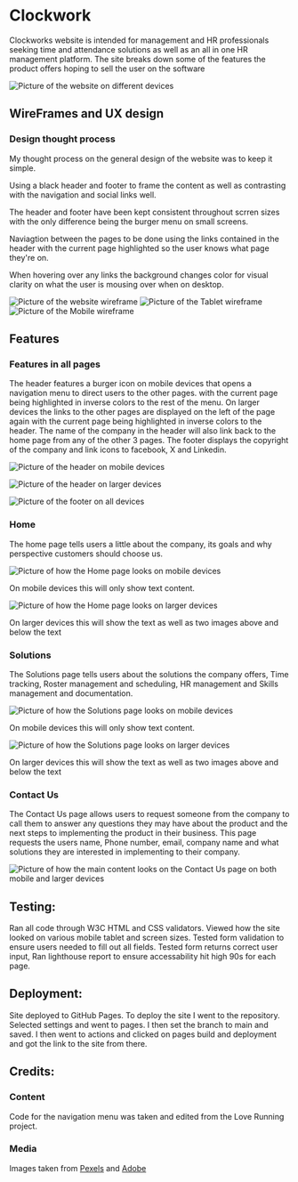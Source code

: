 # Clockwork 

Clockworks website is intended for management and HR professionals seeking time and attendance solutions as well as an all in one HR management platform. 
The site breaks down some of the features the product offers hoping to sell the user on the software

![Picture of the website on different devices](/assets/images/responsive-design.jpg)

## WireFrames and UX design

### Design thought process
My thought process on the general design of the website was to keep it simple. 

Using a black header and footer to frame the content as well as contrasting with the navigation and social links well. 

The header and footer have been kept consistent throughout scrren sizes with the only difference being the burger menu on small screens. 

Naviagtion between the pages to be done using the links contained in the header with the current page highlighted so the user knows what page they're on.

When hovering over any links the background changes color for visual clarity on what the user is mousing over when on desktop. 

![Picture of the website wireframe](/assets/images/pp1-website-view.png)
![Picture of the Tablet wireframe](/assets/images/pp1-tablet-view.png)
![Picture of the Mobile wireframe](/assets/images/pp1-smartphone-view.png)
## Features

### Features in all pages
The header features a burger icon on mobile devices that opens a navigation menu to direct users to the other pages. with the current page being highlighted in inverse colors to the rest of the menu.
On larger devices the links to the other pages are displayed on the left of the page again with the current page being highlighted in inverse colors to the header. 
The name of the company in the header will also link back to the home page from any of the other 3 pages. 
The footer displays the copyright of the company and link icons to facebook, X and Linkedin.

![Picture of the header on mobile devices](/assets/images/mobile-header.jpg)

![Picture of the header on larger devices](/assets/images/large-header.jpg)

![Picture of the footer on all devices](/assets/images/footer.jpg)


### Home 
The home page tells users a little about the company, its goals and why perspective customers should choose us. 

![Picture of how the Home page looks on mobile devices](/assets/images/mhome.jpg)

On mobile devices this will only show text content.

![Picture of how the Home page looks on larger devices](/assets/images/thome.jpg)

On larger devices this will show the text as well as two images above and below the text

### Solutions
The Solutions page tells users about the solutions the company offers, Time tracking, Roster management and scheduling, HR management and Skills management and documentation. 

![Picture of how the Solutions page looks on mobile devices](/assets/images/msolutions.jpg)

On mobile devices this will only show text content.

![Picture of how the Solutions page looks on larger devices](/assets/images/tsolutions.jpg)

On larger devices this will show the text as well as two images above and below the text

### Contact Us
The Contact Us page allows users to request someone from the company to call them to answer any questions they may have about the product and the next steps to implementing the product in their business.
This page requests the users name, Phone number, email, company name and what solutions they are interested in implementing to their company.  

![Picture of how the main content looks on the Contact Us page on both mobile and larger devices](/assets/images/mcontact.jpg)

## Testing: 
Ran all code through W3C HTML and CSS validators. 
Viewed how the site looked on various mobile tablet and screen sizes. 
Tested form validation to ensure users needed to fill out all fields. 
Tested form returns correct user input, 
Ran lighthouse report to ensure accessability hit high 90s for each page. 

## Deployment: 
Site deployed to GitHub Pages. 
To deploy the site I went to the repository. 
Selected settings and went to pages. 
I then set the branch to main and saved. 
I then went to actions and clicked on pages build and deployment and got the link to the site from there. 

## Credits: 
### Content
Code for the navigation menu was taken and edited from the Love Running project. 

### Media 
Images taken from [Pexels](https://www.pexels.com/) and [Adobe](https://stock.adobe.com/ie/)